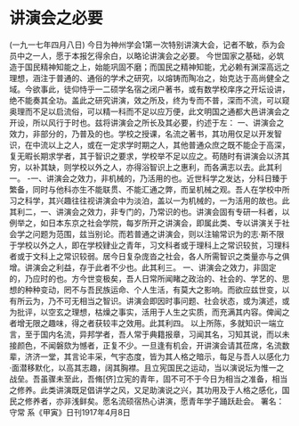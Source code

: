 # 讲演会之必要
(一九一七年四月八日)
今日为神州学会1第一次特别讲演大会，记者不敏，忝为会员中之一人，愿于本报乞得余白，以略论讲演会之必要。
今世国家之基础，必筑造于国民精神知能之上，始能巩固不磨；而国民之精神知能，尤必赖有渊深高远之理想，涵注于普通的、通俗的学术之研究，以熔铸而陶冶之，始克达于高尚健全之域。今欲事此，徒仰恃乎一二硕学名宿之闭户著书，或有数学校庠序之开坛设讲，绝不能奏其全功。盖此之研究讲演，效之所及，终为专而不普，深而不流，可以窥奥理而不足以启流俗，可以精一科而不足以应万便，此文明国之通都大邑讲演会之开设，所以风行于时也。兹将讲演会之所长及其必要，约述于左：
一、讲演会之效力，非部分的，乃普及的也。学校之授课，名流之著书，其功用仅足以开发智识，在中流以上之人，或在一定求学时期之人，其他普通众庶之既不能企于高深，复无暇长期求学者，其于智识之要求，学校举不足以应之。苟随时有讲演会以济其穷，以补其缺，则学校以外之人，亦得浴智识上之惠利，而各满志以去。此其利一。
-一、讲演会之效力，非机械的，乃活用的也。近世科学之发达，分科日臻于繁备，同时与他科亦生不能联贯、不能汇通之弊，而呈机械之观。吾人在学校中所习之科学，其兴趣往往视讲演会中为淡泊，盖以一为机械的，一为活用的故也。此其利二，一、讲演会之效力，非专门的，乃常识的也。讲演会固有专研一科者，以例举之，如日本东京之社会学院，每岁所开之讲演会，即属此类、专以讲演关于社会学之问题为范围，兹当别论。而若普通之讲演会，则以注输常识为的志·斯不限于学校以外之人，即在学校肄业之青年，习文科者或于理科上之常识较贫，习理科者或于文科上之常识较弱。居今日复杂庞沓之社会，各人所需智识之类量亦与之俱增。讲演会之利益，存于此者不少也。此其利三。
一、讲演会之效力，非固定的，乃应时的也。方今世变极矣，吾人日常所闻睹之政治的、社会的、学艺的、思想的种种变动，罔不与吾民族运命、个人生活，有莫大之影响。而欲应兹世变，以有所云为，乃不可无相当之智识。讲演会即因时事问题、社会状态，或为演述，或为批评，以空玄之理想，枯燥之事实，活用于人生之实质，而充满其内容。俾闻之者增无限之趣味，得之者获较丰之效用。此其利四。
以上所陈，多就知识一端立言，至于国内名流，异邦学者，吾人常于典籍报章，习闻其名，习知其说，而以未接颜色，不闻磐欬为憾者，正复不少。一旦逢有机会，开讲演会请其莅席，名流数辈，济济一堂，其言论丰采，气宇态度，皆为其人格之暗示，每足与吾人以感化力·面潜移默化，以高其志趣，阔其胸襟。且立宪国民之运动，当以演说坛为惟一之战垒。吾虽骤未至此，吾脩[侪]立宪的青年，固不可不于今日为相当之准备，相当之修养。此类讲演既足倡讲学之风，又足助演说之兴，其功用及于人格之感化，国民之修养者，亦非浅鲜矣。愿名流硕宿热心讲演，愿青年学子踊跃赴会。
署名：守常
系《甲寅》日刊1917年4月8日
